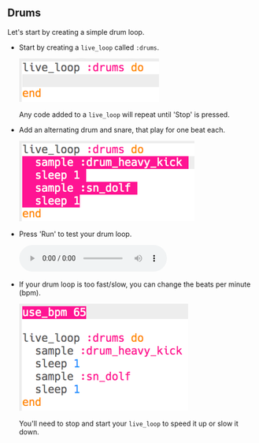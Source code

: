 ## Drums

Let's start by creating a simple drum loop.

+ Start by creating a `live_loop` called `:drums`.
    
    ![captura de pantalla](images/dj-drums-loop.png)
    
    Any code added to a `live_loop` will repeat until 'Stop' is pressed.

+ Add an alternating drum and snare, that play for one beat each.
    
    ![captura de pantalla](images/dj-drums.png)

+ Press 'Run' to test your drum loop.
    
    <div id="audio-preview" class="pdf-hidden">
      <audio controls preload> <source src="resources/drums.mp3" type="audio/mpeg"> Your browser does not support the <code>audio</code> element. </audio>
    </div>
+ If your drum loop is too fast/slow, you can change the beats per minute (bpm).
    
    ![captura de pantalla](images/dj-bpm.png)
    
    You'll need to stop and start your `live_loop` to speed it up or slow it down.